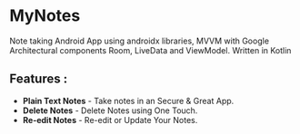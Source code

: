 # MyNotes

Note taking Android App using androidx libraries, MVVM with Google Architectural components Room, LiveData and ViewModel.
Written in Kotlin

## Features :

- **Plain Text Notes** - Take notes in an Secure & Great App.
- **Delete Notes** - Delete Notes using One Touch.
- **Re-edit Notes** - Re-edit or Update Your Notes.
